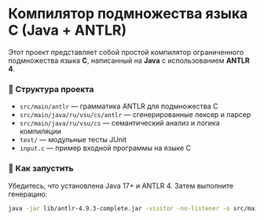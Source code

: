 # Компилятор подмножества языка C (Java + ANTLR)

Этот проект представляет собой простой компилятор ограниченного подмножества языка **C**, написанный на **Java** с использованием **ANTLR 4**.

### 📁 Структура проекта

- `src/main/antlr` — грамматика ANTLR для подмножества C
- `src/main/java/ru/vsu/cs/antlr` — сгенерированные лексер и парсер
- `src/main/java/ru/vsu/cs` — семантический анализ и логика компиляции
- `test/` — модульные тесты JUnit
- `input.c` — пример входной программы на языке C

### 🚀 Как запустить

Убедитесь, что установлена Java 17+ и ANTLR 4. Затем выполните генерацию:

```bash
java -jar lib/antlr-4.9.3-complete.jar -visitor -no-listener -o src/main/java/ru/vsu/cs/antlr src/main/antlr/CSubset.g4
